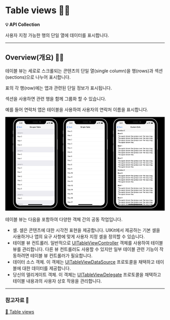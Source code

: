 # Table views 👨‍🔬

**💡 API Collection**

사용자 지정 가능한 행의 단일 열에 데이터를 표시합니다.

---

## Overview(개요) 👨‍🔬

테이블 뷰는 세로로 스크롤되는 콘텐츠의 단일 열(single column)을 행(rows)과 섹션(sections)으로 나누어 표시합니다.

표의 각 행(row)에는 앱과 관련된 단일 정보가 표시됩니다.

섹션을 사용하면 관련 행을 함께 그룹화 할 수 있습니다.

예를 들어 연락처 앱은 테이블을 사용하여 사용자의 연락처 이름을 표시합니다.

![](https://github.com/devKobe24/images/blob/main/%E1%84%90%E1%85%A6%E1%84%8B%E1%85%B5%E1%84%87%E1%85%B3%E1%86%AF%E1%84%87%E1%85%B2.png?raw=true)

테이블 뷰는 다음을 포함하여 다양한 객체 간의 공동 작업입니다.

- 셀. 셀은 콘텐츠에 대한 시각전 표현을 제공합니다. UIKit에서 제공하는 기본 셀을 사용하거나 앱의 요구 사항에 맞게 사용자 지정 셀을 정의할 수 있습니다.
- 테이블 뷰 컨트롤러. 일반적으로 [UITableViewController](https://developer.apple.com/documentation/uikit/uitableviewcontroller) 객체를 사용하여 테이블 뷰를 관리합니다. 다른 뷰 컨트롤러도 사용할 수 있지만 일부 테이블 관련 기능이 작동하려면 테이블 뷰 컨트롤러가 필요합니다.
- 데이터 소스 객체. 이 객체는 [UITableViewDataSource](https://developer.apple.com/documentation/uikit/uitableviewdatasource) 프로토콜을 채택하고 테이블에 대한 데이터를 제공합니다.
- 당신의 델리게이트 객체. 이 객체는 [UITableViewDelegate](https://developer.apple.com/documentation/uikit/uitableviewdelegate) 프로토콜을 채택하고 테이블 내용과의 사용자 상호 작용을 관리합니다.

---

### 참고자료 📓
[🍎 Table views](https://developer.apple.com/documentation/uikit/views_and_controls/table_views)
